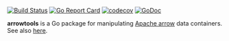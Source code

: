 [![Build Status](https://travis-ci.com/kshedden/arrowtools.svg?branch=master)](https://travis-ci.com/kshedden/arrowtools)
[![Go Report Card](https://goreportcard.com/badge/github.com/kshedden/arrowtools)](https://goreportcard.com/report/github.com/kshedden/arrowtools)
[![codecov](https://codecov.io/gh/kshedden/arrowtools/branch/master/graph/badge.svg)](https://codecov.io/gh/kshedden/arrowtools)
[![GoDoc](https://godoc.org/github.com/kshedden/arrowtools?status.png)](https://godoc.org/github.com/kshedden/arrowtools)

__arrowtools__ is a Go package for manipulating [Apache arrow](https://github.com/apache/arrow) data containers.
See also [here](https://blog.gopheracademy.com/advent-2018/go-arrow/).

